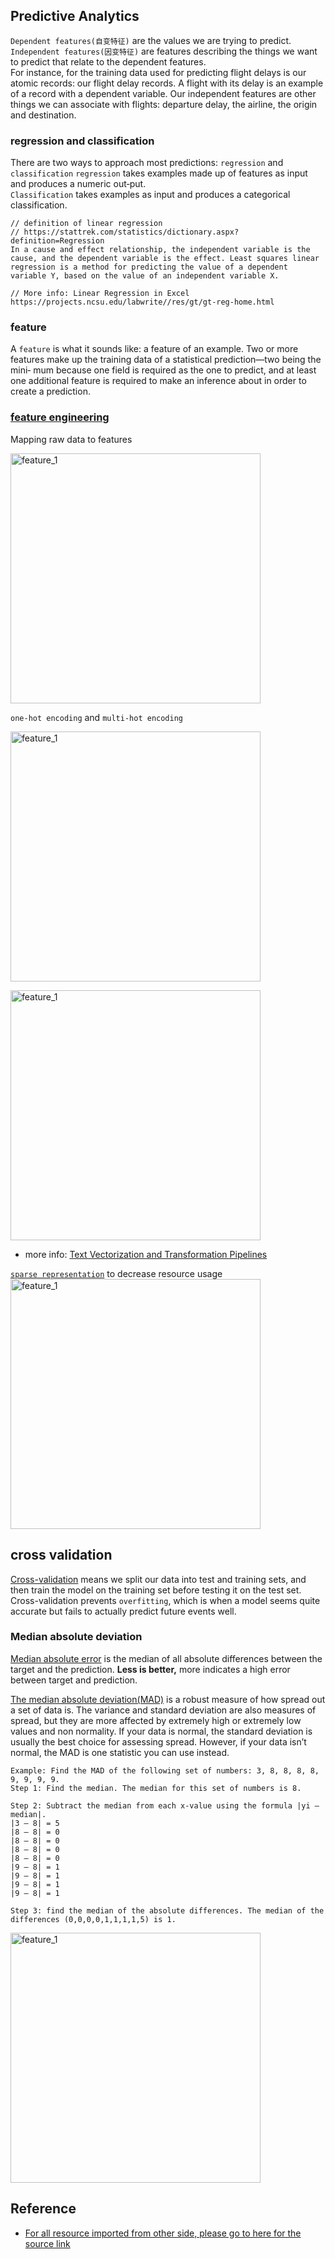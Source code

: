 
## Predictive Analytics

`Dependent features(自变特征)` are the values we are trying to predict.   
`Independent features(因变特征)` are features describing the things we want to predict that relate to the dependent features.  
For instance, for the training data used for predicting flight delays is our atomic records: our flight delay records. A flight with its delay is an example of a record with a dependent variable. Our independent features are other things we can associate with flights: departure delay, the airline, the origin and destination.  

### regression and classification

There are two ways to approach most predictions: `regression` and `classification`
`regression` takes examples made up of features as input and produces a numeric out‐put.   
`Classification` takes examples as input and produces a categorical classification.  

```
// definition of linear regression
// https://stattrek.com/statistics/dictionary.aspx?definition=Regression
In a cause and effect relationship, the independent variable is the cause, and the dependent variable is the effect. Least squares linear regression is a method for predicting the value of a dependent variable Y, based on the value of an independent variable X.

// More info: Linear Regression in Excel https://projects.ncsu.edu/labwrite//res/gt/gt-reg-home.html
```


### feature

A `feature` is what it sounds like: a feature of an example.  Two or more features make up the training data of a statistical prediction—two being the mini‐ mum because one field is required as the one to predict, and at least one additional feature is required to make an inference about in order to create a prediction.  


### [feature engineering](https://developers.google.com/machine-learning/crash-course/representation/feature-engineering)

Mapping raw data to features

<img src="https://user-images.githubusercontent.com/16873751/84330964-bcf8d400-ab3d-11ea-8dd9-54297ca08e2d.png" alt="feature_1" width="400"/><br/>

`one-hot encoding` and `multi-hot encoding`

<img src="https://user-images.githubusercontent.com/16873751/84331012-e0238380-ab3d-11ea-97f8-81f246d79cd1.png" alt="feature_1" width="400"/><br/>

<img src="https://user-images.githubusercontent.com/16873751/84331181-65a73380-ab3e-11ea-986e-4f538cc360ea.png" alt="feature_1" width="400"/><br/>

- more info: [Text Vectorization and Transformation Pipelines](https://www.oreilly.com/library/view/applied-text-analysis/9781491963036/ch04.html)

[`sparse representation`](https://developers.google.com/machine-learning/glossary#sparse_representation) to decrease resource usage  
<img src="https://user-images.githubusercontent.com/16873751/84331022-ed407280-ab3d-11ea-9559-714f9b2c9a4d.png" alt="feature_1" width="400"/><br/>


## cross validation
[Cross-validation](https://en.wikipedia.org/wiki/Cross-validation_(statistics)) means we split our data into test and training sets, and then train the model on the training set before testing it on the test set. Cross-validation prevents `overfitting`, which is when a model seems quite accurate but fails to actually predict future events well.


### Median absolute deviation

[Median absolute error](https://en.wikipedia.org/wiki/Median_absolute_deviation) is the median of all absolute differences between the target and the prediction.  **Less is better,** more indicates a high error between target and prediction.


[The median absolute deviation(MAD)](https://www.statisticshowto.com/median-absolute-deviation/) is a robust measure of how spread out a set of data is. The variance and standard deviation are also measures of spread, but they are more affected by extremely high or extremely low values and non normality. If your data is normal, the standard deviation is usually the best choice for assessing spread. However, if your data isn’t normal, the MAD is one statistic you can use instead. 

```
Example: Find the MAD of the following set of numbers: 3, 8, 8, 8, 8, 9, 9, 9, 9.
Step 1: Find the median. The median for this set of numbers is 8.

Step 2: Subtract the median from each x-value using the formula |yi – median|.
|3 – 8| = 5
|8 – 8| = 0
|8 – 8| = 0
|8 – 8| = 0
|8 – 8| = 0
|9 – 8| = 1
|9 – 8| = 1
|9 – 8| = 1
|9 – 8| = 1

Step 3: find the median of the absolute differences. The median of the differences (0,0,0,0,1,1,1,1,5) is 1.
```

<img src="https://user-images.githubusercontent.com/16873751/84334144-82e00000-ab46-11ea-87ed-82d7ef1bd0b0.png" alt="feature_1" width="400"/><br/>


## Reference
- [For all resource imported from other side, please go to here for the source link](https://github.com/CodeBear801/tech_summary/issues/2)
